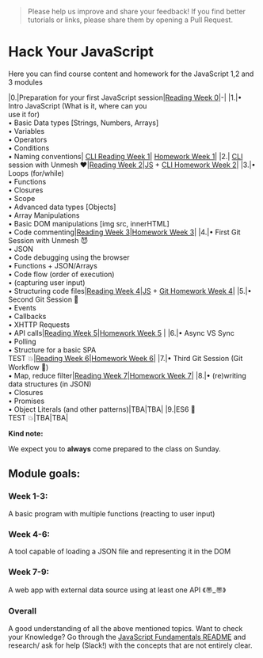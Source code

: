 > Please help us improve and share your feedback! If you find better tutorials or links, please share them by opening a Pull Request.

# Hack Your JavaScript
Here you can find course content and homework for the JavaScript 1,2 and 3 modules

|0.|Preparation for your first JavaScript session|[Reading Week 0](https://github.com/HackYourFuture/JavaScript/tree/laurens_thomas/Week0)|-|
|1.|• Intro JavaScript (What is it, where can you<br> use it for)<br>• Basic Data types [Strings, Numbers, Arrays]<br>• Variables<br>• Operators<br>• Conditions <br>• Naming conventions| [CLI Reading Week 1](https://github.com/HackYourFuture/CommandLine/blob/master/Lecture-1.md)| [Homework Week 1](https://github.com/HackYourFuture/JavaScript/tree/laurens_thomas/Week1/MAKEME.md)|
|2.| [CLI](https://github.com/HackYourFuture/CommandLine) session with Unmesh :heart:|[Reading Week 2](https://github.com/HackYourFuture/JavaScript/tree/laurens_thomas/Week2)|[JS](https://github.com/HackYourFuture/JavaScript/tree/laurens_thomas/Week2/MAKEME.md) + [CLI Homework Week 2](https://github.com/HackYourFuture/CommandLine/blob/master/HomeWork.md)|
|3.|• Loops (for/while)<br>• Functions <br>• Closures <br>• Scope <br>• Advanced data types [Objects] <br>• Array Manipulations <br>• Basic DOM manipulations [img src, innerHTML]<br>• Code commenting|[Reading Week 3](https://github.com/HackYourFuture/JavaScript/tree/laurens_thomas/Week3)|[Homework Week 3](https://github.com/HackYourFuture/JavaScript/tree/laurens_thomas/Week3/MAKEME.md)|
|4.|• First Git Session with Unmesh :smiling_imp:<br>• JSON<br>• Code debugging using the browser<br>• Functions + JSON/Arrays<br>• Code flow (order of execution) <br>• (capturing user input) <br>• Structuring code files|[Reading Week 4](https://github.com/HackYourFuture/JavaScript/tree/laurens_thomas/Week4)|[JS](https://github.com/HackYourFuture/JavaScript/tree/laurens_thomas/Week4/MAKEME.md) + [Git Homework Week 4](https://github.com/HackYourFuture/Git/blob/master/Lecture-1.md)|
|5.|• Second Git Session :see_no_evil:<br>• Events<br>• Callbacks <br>• XHTTP Requests <br>• API calls|[Reading Week 5](https://github.com/HackYourFuture/JavaScript/tree/laurens_thomas/Week5)|[Homework Week 5](https://github.com/HackYourFuture/JavaScript/tree/laurens_thomas/Week5/MAKEME.md) |
|6.|• Async VS Sync <br>• Polling<br>• Structure for a basic SPA <br> TEST :boom:|[Reading Week 6](https://github.com/HackYourFuture/JavaScript/tree/laurens_thomas/Week6)|[Homework Week 6](https://github.com/HackYourFuture/JavaScript/tree/laurens_thomas/Week6/MAKEME.md)|
|7.|• Third Git Session (Git Workflow :muscle:) <br>• Map, reduce filter|[Reading Week 7](https://github.com/HackYourFuture/JavaScript/tree/laurens_thomas/Week7)|[Homework Week 7](https://github.com/HackYourFuture/JavaScript/tree/laurens_thomas/Week7/MAKEME.md)|
|8.|• (re)writing data structures (in JSON)<br> • Closures <br>• Promises <br>• Object Literals (and other patterns)|TBA|TBA|
|9.|ES6 :hatching_chick: <br>TEST :boom:|TBA|TBA|


__Kind note:__

We expect you to __always__ come prepared to the class on Sunday.

## Module goals:

### Week 1-3:
A basic program with multiple functions (reacting to user input)

### Week 4-6:
A tool capable of loading a JSON file and representing it in the DOM

### Week 7-9:
A web app with external data source using at least one API 《〠_〠》

### Overall
A good understanding of all the above mentioned topics. Want to check your Knowledge? Go through the [JavaScript Fundamentals README](https://github.com/HackYourFuture/JavaScript/tree/laurens_thomas/fundamentals) and research/ ask for help (Slack!) with the concepts that are not entirely clear.


